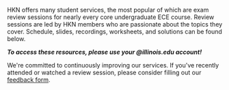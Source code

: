 HKN offers many student services, the most popular of which are exam review sessions for nearly every core undergraduate ECE course. Review sessions are led by HKN members who are passionate about the topics they cover. Schedule, slides, recordings, worksheets, and solutions can be found below. 

***To access these resources, please use your @illinois.edu account!***

We're committed to continuously improving our services. If you've recently attended or watched a review session, please consider filling out our [feedback form](https://docs.google.com/forms/d/e/1FAIpQLSdw3kWh2bGqrUcBFtWbEoZ6nTNc9q5_NAxYruvesSDRuEtkcw/viewform?usp=sf_link).
